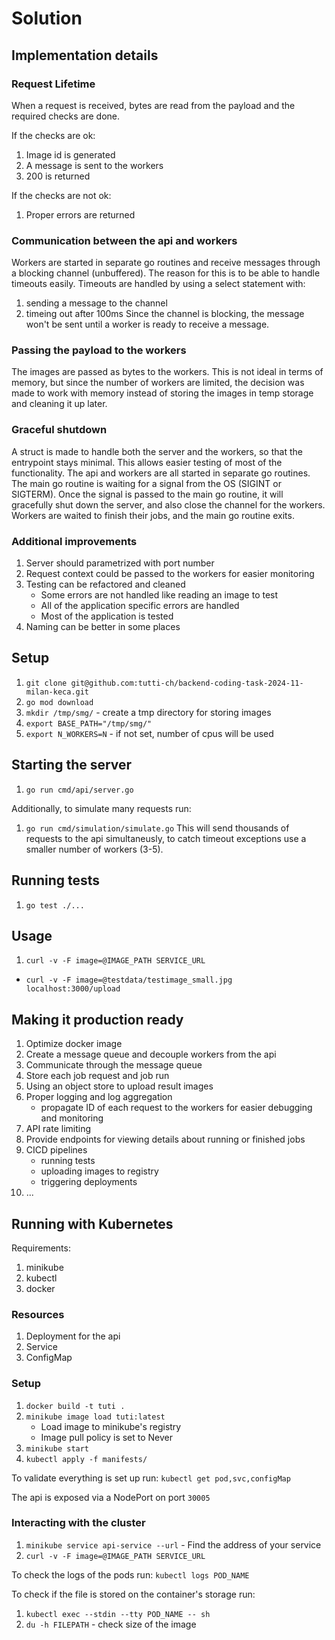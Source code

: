 # Solution
## Implementation details
### Request Lifetime
When a request is received, bytes are read from the payload and the required
checks are done.

If the checks are ok:
1. Image id is generated
2. A message is sent to the workers
3. 200 is returned

If the checks are not ok:
1. Proper errors are returned

### Communication between the api and workers
Workers are started in separate go routines and receive messages through a
blocking channel (unbuffered). The reason for this is to be able to handle
timeouts easily.
Timeouts are handled by using a select statement with:
1. sending a message to the channel
2. timeing out after 100ms
Since the channel is blocking, the message won't be sent until a worker is ready
to receive a message.

### Passing the payload to the workers
The images are passed as bytes to the workers.
This is not ideal in terms of memory, but since the number of workers are
limited, the decision was made to work with memory instead of storing the images
in temp storage and cleaning it up later.

### Graceful shutdown
A struct is made to handle both the server and the workers, so that the
entrypoint stays minimal. This allows easier testing of most of the
functionality.
The api and workers are all started in separate go routines.
The main go routine is waiting for a signal from the OS (SIGINT or SIGTERM).
Once the signal is passed to the main go routine, it will gracefully shut down
the server, and also close the channel for the workers. Workers are waited to
finish their jobs, and the main go routine exits.

### Additional improvements
1. Server should parametrized with port number
2. Request context could be passed to the workers for easier monitoring
3. Testing can be refactored and cleaned
    * Some errors are not handled like reading an image to test
    * All of the application specific errors are handled
    * Most of the application is tested
4. Naming can be better in some places

## Setup
1. `git clone git@github.com:tutti-ch/backend-coding-task-2024-11-milan-keca.git`
2. `go mod download`
3. `mkdir /tmp/smg/` - create a tmp directory for storing images
4. `export BASE_PATH="/tmp/smg/"`
5. `export N_WORKERS=N` - if not set, number of cpus will be used

## Starting the server
1. `go run cmd/api/server.go`

Additionally, to simulate many requests run:
1. `go run cmd/simulation/simulate.go`
This will send thousands of requests to the api simultaneusly, to catch timeout
exceptions use a smaller number of workers (3-5).

## Running tests
1. `go test ./...`

## Usage
1. `curl -v -F image=@IMAGE_PATH SERVICE_URL`
  * `curl -v -F image=@testdata/testimage_small.jpg localhost:3000/upload`

## Making it production ready
1. Optimize docker image
2. Create a message queue and decouple workers from the api
3. Communicate through the message queue
4. Store each job request and job run
5. Using an object store to upload result images
6. Proper logging and log aggregation
    * propagate ID of each request to the workers for easier debugging and monitoring
7. API rate limiting
8. Provide endpoints for viewing details about running or finished jobs
9. CICD pipelines
    * running tests
    * uploading images to registry
    * triggering deployments
10. ...

## Running with Kubernetes
Requirements:
1. minikube
2. kubectl
3. docker

### Resources
1. Deployment for the api
2. Service
3. ConfigMap

### Setup
1. `docker build -t tuti .`
2. `minikube image load tuti:latest`
    * Load image to minikube's registry
    * Image pull policy is set to Never
3. `minikube start`
4. `kubectl apply -f manifests/`

To validate everything is set up run:
`kubectl get pod,svc,configMap`

The api is exposed via a NodePort on port `30005`

### Interacting with the cluster
1. `minikube service api-service --url` - Find the address of your service
2. `curl -v -F image=@IMAGE_PATH SERVICE_URL`

To check the logs of the pods run:
`kubectl logs POD_NAME`

To check if the file is stored on the container's storage run:
1. `kubectl exec --stdin --tty POD_NAME -- sh`
2. `du -h FILEPATH` - check size of the image
